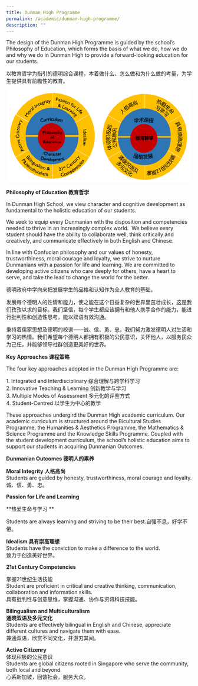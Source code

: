```yaml
---
title: Dunman High Programme
permalink: /academic/dunman-high-programme/
description: ""
---
```

The design of the Dunman High Programme is guided by the school’s Philosophy of Education, which forms the basis of what we do, how we do and why we do in Dunman High to provide a forward-looking education for our students.

以教育哲学为指引的德明综合课程，本着做什么、怎么做和为什么做的考量，为学生提供具有前瞻性的教育。

<p><img src="/images/swissroll.png" /></p>


**Philosophy of Education 教育哲学**

In Dunman High School, we view character and cognitive development as fundamental to the holistic education of our students.

We seek to equip every Dunmanian with the disposition and competencies needed to thrive in an increasingly complex world.  We believe every student should have the ability to collaborate well, think critically and creatively, and communicate effectively in both English and Chinese.

In line with Confucian philosophy and our values of honesty, trustworthiness, moral courage and loyalty, we strive to nurture Dunmanians with a passion for life and learning. We are committed to developing active citizens who care deeply for others, have a heart to serve, and take the lead to change the world for the better.

德明政府中学向来把发展学生的品格和认知作为全人教育的基础。

发展每个德明人的性情和能力，使之能在这个日益复杂的世界里茁壮成长，这是我们孜孜以求的目标。我们坚信，每个学生都应该拥有和他人携手合作的能力，能进行批判性和创造性思考，能以双语有效沟通。

秉持着儒家思想及德明的校训——诚、信、勇、忠，我们努力激发德明人对生活和学习的热情。我们希望每个德明人都拥有积极的公民意识，关怀他人，以服务民众为己任，并能够领导社群创造更美好的世界。

**Key Approaches 课程策略**

The four key approaches adopted in the Dunman High Programme are:

1\. Integrated and Interdisciplinary 综合理解与跨学科学习  
2\. Innovative Teaching & Learning 创新教学与学习  
3\. Multiple Modes of Assessment 多元化的评鉴方式  
4\. Student-Centred 以学生为中心的教学

These approaches undergird the Dunman High academic curriculum. Our academic curriculum is structured around the Bicultural Studies Programme, the Humanities & Aesthetics Programme, the Mathematics & Science Programme and the Knowledge Skills Programme. Coupled with the student development curriculum, the school’s holistic education aims to support our students in acquiring Dunmanian Outcomes.

**Dunmanian Outcomes 德明人的素养**

**Moral Integrity** **人格高尚**  
Students are guided by honesty, trustworthiness, moral courage and loyalty.  
诚、信、勇、忠。

**Passion for Life and Learning** 

**热爱生命与学习 **

Students are always learning and striving to be their best.自强不息，好学不倦。

**Idealism 具有崇高理想**  
Students have the conviction to make a difference to the world.  
致力于创造美好世界。

**21st Century Competencies**

掌握21世纪生活技能  
Student are proficient in critical and creative thinking, communication, collaboration and information skills.  
具有批判性与创意思维，掌握沟通、协作与资讯科技技能。

**Bilingualism and Multiculturalism  
通晓双语及多元文化**  
Students are effectively bilingual in English and Chinese, appreciate different cultures and navigate them with ease.  
兼通双语，欣赏不同文化，并游刃其间。

**Active Citizenry** 
<br>体现积极的公民意识  
Students are global citizens rooted in Singapore who serve the community, both local and beyond.  
心系新加坡，回馈社会，服务大众。
